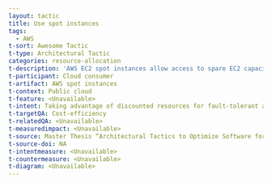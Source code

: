 ```yaml
---
layout: tactic
title: Use spot instances
tags:
  - AWS
t-sort: Awesome Tactic
t-type: Architectural Tactic
categories: resource-allocation
t-description: 'AWS EC2 spot instances allow access to spare EC2 capacity. These instances are offered for a discounted price. The catch is that these instances are only offered if there are available resources and can be retracted at a two-minute notice. Hence, they are suitable for fault-tolerant, stateless applications. The energy consumed by software will not reduce when using spot instances. On the contrary, as the software needs to perform extra tasks to be compatible with spot instances (e.g., storing intermediate states), the overall energy consumption of the program might even increase. Nevertheless, spot instances allow the use of spare capacity, instead of requesting AWS to run more physical machines for the on-demand workload. Hence, more output is produced for relatively little extra energy. Thus, using spot instances might have a positive effect on energy efficiency. This effect is, however, difficult to assess as there is little transparency on the internal processes of the spot instances architecture.'
t-participant: Cloud consumer
t-artifact: AWS spot instances
t-context: Public cloud
t-feature: <Unavailable>
t-intent: Taking advantage of discounted resources for fault-tolerant and stateless applications
t-targetQA: Cost-efficiency
t-relatedQA: <Unavailable>
t-measuredimpact: <Unavailable>
t-source: Master Thesis “Architectural Tactics to Optimize Software for Energy Efficiency in the Public Cloud” by Sophie Vos
t-source-doi: NA
t-intentmeasure: <Unavailable>
t-countermeasure: <Unavailable>
t-diagram: <Unavailable>
---
```

